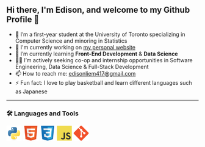 ## Hi there, I'm Edison, and welcome to my Github Profile 👋

- :school: I’m a first-year student at the University of Toronto specializing in Computer Science and minoring in Statistics
- :rocket:  I'm currently working on [my personal website](https://edison-lhk.github.io/Personal-Website/)
- :seedling:  I’m currently learning **Front-End Development** & **Data Science**
- :man_technologist:  I’m actively seeking co-op and internship opportunities in Software Engineering, Data Science & Full-Stack Development
- :mailbox:  How to reach me: edisonliem417@gmail.com 
- :zap: Fun fact: I love to play basketball and learn different languages such as Japanese

---
### :hammer_and_wrench: Languages and Tools
<div> 
    <img src="https://github.com/devicons/devicon/blob/master/icons/python/python-original.svg" title="Python" alt="Python" width="40" height="40">
    <img src="https://github.com/devicons/devicon/blob/master/icons/html5/html5-original.svg" title="HTML5" alt="HTML" width="40" height="40">
    <img src="https://github.com/devicons/devicon/blob/master/icons/css3/css3-original.svg" title="CSS3" alt="CSS" width="40" height="40">
    <img src="https://github.com/devicons/devicon/blob/master/icons/javascript/javascript-original.svg" title="JavaScript" alt="JavaScript" width="40" height="40">
    <img src="https://github.com/devicons/devicon/blob/master/icons/git/git-original.svg" title="Git" alt="Git" width="40" height="40">
</div>

